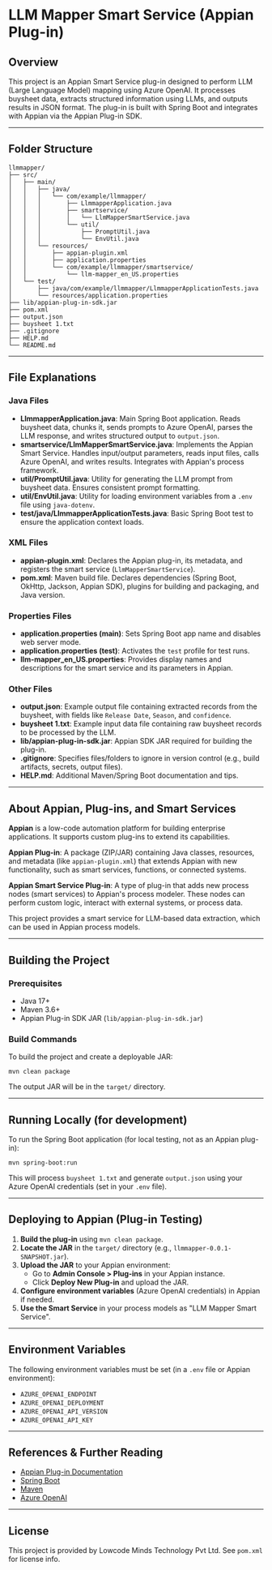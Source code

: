 # LLM Mapper Smart Service (Appian Plug-in)

## Overview

This project is an Appian Smart Service plug-in designed to perform LLM (Large Language Model) mapping using Azure OpenAI. It processes buysheet data, extracts structured information using LLMs, and outputs results in JSON format. The plug-in is built with Spring Boot and integrates with Appian via the Appian Plug-in SDK.

---

## Folder Structure

```
llmmapper/
├── src/
│   ├── main/
│   │   ├── java/
│   │   │   └── com/example/llmmapper/
│   │   │       ├── LlmmapperApplication.java
│   │   │       ├── smartservice/
│   │   │       │   └── LlmMapperSmartService.java
│   │   │       └── util/
│   │   │           ├── PromptUtil.java
│   │   │           └── EnvUtil.java
│   │   └── resources/
│   │       ├── appian-plugin.xml
│   │       ├── application.properties
│   │       └── com/example/llmmapper/smartservice/
│   │           └── llm-mapper_en_US.properties
│   └── test/
│       ├── java/com/example/llmmapper/LlmmapperApplicationTests.java
│       └── resources/application.properties
├── lib/appian-plug-in-sdk.jar
├── pom.xml
├── output.json
├── buysheet 1.txt
├── .gitignore
├── HELP.md
└── README.md
```

---

## File Explanations

### Java Files

- **LlmmapperApplication.java**: Main Spring Boot application. Reads buysheet data, chunks it, sends prompts to Azure OpenAI, parses the LLM response, and writes structured output to `output.json`.
- **smartservice/LlmMapperSmartService.java**: Implements the Appian Smart Service. Handles input/output parameters, reads input files, calls Azure OpenAI, and writes results. Integrates with Appian's process framework.
- **util/PromptUtil.java**: Utility for generating the LLM prompt from buysheet data. Ensures consistent prompt formatting.
- **util/EnvUtil.java**: Utility for loading environment variables from a `.env` file using `java-dotenv`.
- **test/java/LlmmapperApplicationTests.java**: Basic Spring Boot test to ensure the application context loads.

### XML Files

- **appian-plugin.xml**: Declares the Appian plug-in, its metadata, and registers the smart service (`LlmMapperSmartService`).
- **pom.xml**: Maven build file. Declares dependencies (Spring Boot, OkHttp, Jackson, Appian SDK), plugins for building and packaging, and Java version.

### Properties Files

- **application.properties (main)**: Sets Spring Boot app name and disables web server mode.
- **application.properties (test)**: Activates the `test` profile for test runs.
- **llm-mapper_en_US.properties**: Provides display names and descriptions for the smart service and its parameters in Appian.

### Other Files

- **output.json**: Example output file containing extracted records from the buysheet, with fields like `Release Date`, `Season`, and `confidence`.
- **buysheet 1.txt**: Example input data file containing raw buysheet records to be processed by the LLM.
- **lib/appian-plug-in-sdk.jar**: Appian SDK JAR required for building the plug-in.
- **.gitignore**: Specifies files/folders to ignore in version control (e.g., build artifacts, secrets, output files).
- **HELP.md**: Additional Maven/Spring Boot documentation and tips.

---

## About Appian, Plug-ins, and Smart Services

**Appian** is a low-code automation platform for building enterprise applications. It supports custom plug-ins to extend its capabilities.

**Appian Plug-in**: A package (ZIP/JAR) containing Java classes, resources, and metadata (like `appian-plugin.xml`) that extends Appian with new functionality, such as smart services, functions, or connected systems.

**Appian Smart Service Plug-in**: A type of plug-in that adds new process nodes (smart services) to Appian's process modeler. These nodes can perform custom logic, interact with external systems, or process data.

This project provides a smart service for LLM-based data extraction, which can be used in Appian process models.

---

## Building the Project

### Prerequisites
- Java 17+
- Maven 3.6+
- Appian Plug-in SDK JAR (`lib/appian-plug-in-sdk.jar`)

### Build Commands

To build the project and create a deployable JAR:

```
mvn clean package
```

The output JAR will be in the `target/` directory.

---

## Running Locally (for development)

To run the Spring Boot application (for local testing, not as an Appian plug-in):

```
mvn spring-boot:run
```

This will process `buysheet 1.txt` and generate `output.json` using your Azure OpenAI credentials (set in your `.env` file).

---

## Deploying to Appian (Plug-in Testing)

1. **Build the plug-in** using `mvn clean package`.
2. **Locate the JAR** in the `target/` directory (e.g., `llmmapper-0.0.1-SNAPSHOT.jar`).
3. **Upload the JAR** to your Appian environment:
   - Go to **Admin Console > Plug-ins** in your Appian instance.
   - Click **Deploy New Plug-in** and upload the JAR.
4. **Configure environment variables** (Azure OpenAI credentials) in Appian if needed.
5. **Use the Smart Service** in your process models as "LLM Mapper Smart Service".

---

## Environment Variables

The following environment variables must be set (in a `.env` file or Appian environment):
- `AZURE_OPENAI_ENDPOINT`
- `AZURE_OPENAI_DEPLOYMENT`
- `AZURE_OPENAI_API_VERSION`
- `AZURE_OPENAI_API_KEY`

---

## References & Further Reading
- [Appian Plug-in Documentation](https://docs.appian.com/suite/help/latest/Custom_Smart_Services.html)
- [Spring Boot](https://spring.io/projects/spring-boot)
- [Maven](https://maven.apache.org/)
- [Azure OpenAI](https://learn.microsoft.com/en-us/azure/cognitive-services/openai/)

---

## License

This project is provided by Lowcode Minds Technology Pvt Ltd. See `pom.xml` for license info. 